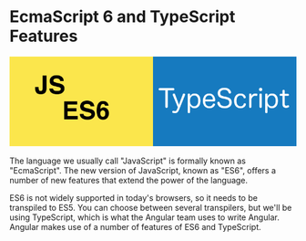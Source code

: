 # EcmaScript 6 and TypeScript Features

![ES6 and TypeScript](../.gitbook/assets/es6-typescript.png)

The language we usually call "JavaScript" is formally known as "EcmaScript". The new version of JavaScript, known as "ES6", offers a number of new features that extend the power of the language.

ES6 is not widely supported in today's browsers, so it needs to be transpiled to ES5. You can choose between several transpilers, but we'll be using TypeScript, which is what the Angular team uses to write Angular. Angular makes use of a number of features of ES6 and TypeScript.

